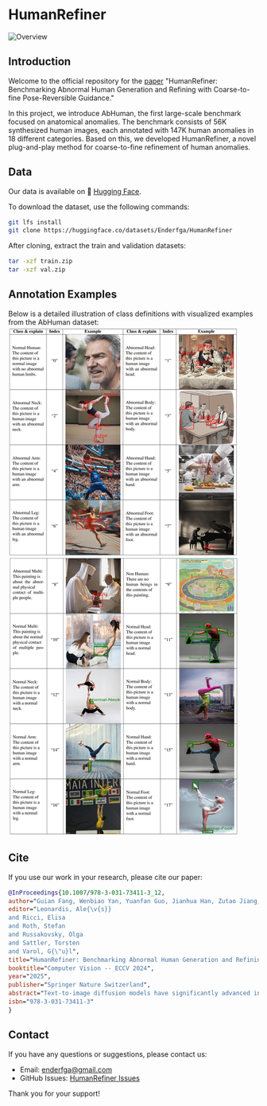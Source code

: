 # HumanRefiner

![Overview](./framework.jpg)

## Introduction

Welcome to the official repository for the [paper](https://arxiv.org/abs/2407.06937) "HumanRefiner: Benchmarking Abnormal Human Generation and Refining with Coarse-to-fine Pose-Reversible Guidance."

In this project, we introduce AbHuman, the first large-scale benchmark focused on anatomical anomalies. The benchmark consists of 56K synthesized human images, each annotated with 147K human anomalies in 18 different categories. Based on this, we developed HumanRefiner, a novel plug-and-play method for coarse-to-fine refinement of human anomalies.

## Data

Our data is available on 🤗 [Hugging Face](https://huggingface.co/datasets/Enderfga/HumanRefiner).

To download the dataset, use the following commands:

```bash
git lfs install
git clone https://huggingface.co/datasets/Enderfga/HumanRefiner
```

After cloning, extract the train and validation datasets:

```bash
tar -xzf train.zip
tar -xzf val.zip
```
## Annotation Examples
Below is a detailed illustration of class definitions with visualized examples from the AbHuman dataset:
![](./example.jpg)

## Cite

If you use our work in your research, please cite our paper:

```bibtex
@InProceedings{10.1007/978-3-031-73411-3_12,
author="Guian Fang, Wenbiao Yan, Yuanfan Guo, Jianhua Han, Zutao Jiang, Hang Xu, Shengcai Liao, Xiaodan Liang",
editor="Leonardis, Ale{\v{s}}
and Ricci, Elisa
and Roth, Stefan
and Russakovsky, Olga
and Sattler, Torsten
and Varol, G{\"u}l",
title="HumanRefiner: Benchmarking Abnormal Human Generation and Refining with Coarse-to-fine Pose-Reversible Guidance",
booktitle="Computer Vision -- ECCV 2024",
year="2025",
publisher="Springer Nature Switzerland",
abstract="Text-to-image diffusion models have significantly advanced in conditional image generation. However, these models usually struggle with accurately rendering images featuring humans, resulting in distorted limbs and other anomalies. This issue primarily stems from the insufficient recognition and evaluation of limb qualities in diffusion models. To address this issue, we introduce AbHuman, the first large-scale synthesized human benchmark focusing on anatomical anomalies. This benchmark consists of 56K synthesized human images, each annotated with detailed, bounding-box level labels identifying 147K human anomalies in 18 different categories. Based on this, the recognition of human anomalies can be established, which in turn enhances image generation through traditional techniques such as negative prompting and guidance. To further boost the improvement, we propose HumanRefiner, a novel plug-and-play approach for the coarse-to-fine refinement of human anomalies in text-to-image generation. Specifically, HumanRefiner utilizes a self-diagnostic procedure to detect and correct issues related to both coarse-grained abnormal human poses and fine-grained anomaly levels, facilitating pose-reversible diffusion generation. Experimental results on the AbHuman benchmark demonstrate that HumanRefiner significantly reduces generative discrepancies, achieving a 2.9x improvement in limb quality compared to the state-of-the-art open-source generator SDXL and a 1.4x improvement over DALL-E 3 in human evaluations. Our AbHuman dataset is available at https://github.com/Enderfga/HumanRefiner.",
isbn="978-3-031-73411-3"
}
```

## Contact

If you have any questions or suggestions, please contact us:

- Email: enderfga@gmail.com
- GitHub Issues: [HumanRefiner Issues](https://github.com/Enderfga/HumanRefiner/issues)

Thank you for your support!
